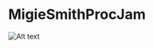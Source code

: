 # MigieSmithProcJam

![Alt text](https://github.com/migiesmith/MigieSmithProcJam/blob/master/Progress%20Images/10-11-16.png)
